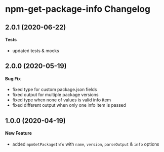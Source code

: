 # npm-get-package-info Changelog

## 2.0.1 (2020-06-22)

#### Tests
- updated tests & mocks

## 2.0.0 (2020-05-19)

#### Bug Fix

- fixed type for custom package.json fields
- fixed output for multiple package versions
- fixed type when none of values is valid info item
- fixed different output when only one info item is passed

## 1.0.0 (2020-04-19)

#### New Feature

- added `npmGetPackageInfo` with `name`, `version`, `parseOutput` & `info` options
